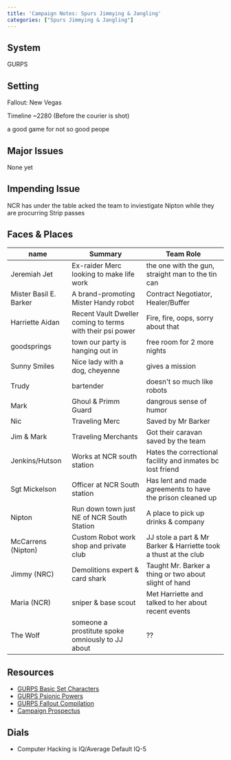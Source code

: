 ```yaml
---
title: 'Campaign Notes: Spurs Jimmying & Jangling'
categories: ["Spurs Jimmying & Jangling"]
---
```


## System
GURPS

## Setting
Fallout: New Vegas

Timeline ~2280 (Before the courier is shot)

a good game for not so good peope

## Major Issues
None yet

## Impending Issue
NCR has under the table acked the team to inviestigate Nipton while they are procurring Strip passes

## Faces & Places
name                   | Summary                                                   | Team Role
---                    | ---                                                       | ---
Jeremiah Jet           | Ex-raider Merc looking to make life work                  | the one with the gun, straight man to the tin can
Mister Basil E. Barker | A brand-promoting Mister Handy robot                      | Contract Negotiator, Healer/Buffer
Harriette Aidan        | Recent Vault Dweller coming to terms with their psi power | Fire, fire, oops, sorry about that
goodsprings            | town our party is hanging out in                          | free room for 2 more nights
Sunny Smiles           | Nice lady with a dog, cheyenne                            | gives a mission
Trudy                  | bartender                                                 | doesn't so much like robots
Mark                   | Ghoul & Primm Guard                                       | dangrous sense of humor
Nic                    | Traveling Merc                                            | Saved by Mr Barker
Jim & Mark             | Traveling Merchants                                       | Got their caravan saved by the team
Jenkins/Hutson         | Works at NCR south station                                | Hates the correctional facility and inmates bc lost friend
Sgt Mickelson          | Officer at NCR South station                              | Has lent and made agreements to have the prison cleaned up
Nipton                 | Run down town just NE of NCR South Station                | A place to pick up drinks & company
McCarrens (Nipton)     | Custom Robot work shop and private club                   | JJ stole a part & Mr Barker & Harriette took a thust at the club
Jimmy (NRC)            | Demolitions expert & card shark                           | Taught Mr. Barker a thing or two about slight of hand
Maria (NCR)            | sniper & base scout                                       | Met Harriette and talked to her about recent events
The Wolf               | someone a prostitute spoke omniously to JJ about          | ??

## Resources
* [GURPS Basic Set Characters](http://www.sjgames.com/gurps/books/Basic/)
* [GURPS Psionic Powers](http://www.sjgames.com/gurps/books/psionicpowers/)
* [GURPS Fallout Compilation](http://gurps.fallout.free.fr/)
* [Campaign Prospectus](/pdf/2017/SJJ-Campaign-Prospectus.pdf)

## Dials
* Computer Hacking is IQ/Average Default IQ-5
